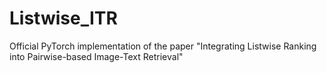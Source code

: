 # Listwise_ITR
Official PyTorch implementation of the paper "Integrating Listwise Ranking into Pairwise-based Image-Text Retrieval"
